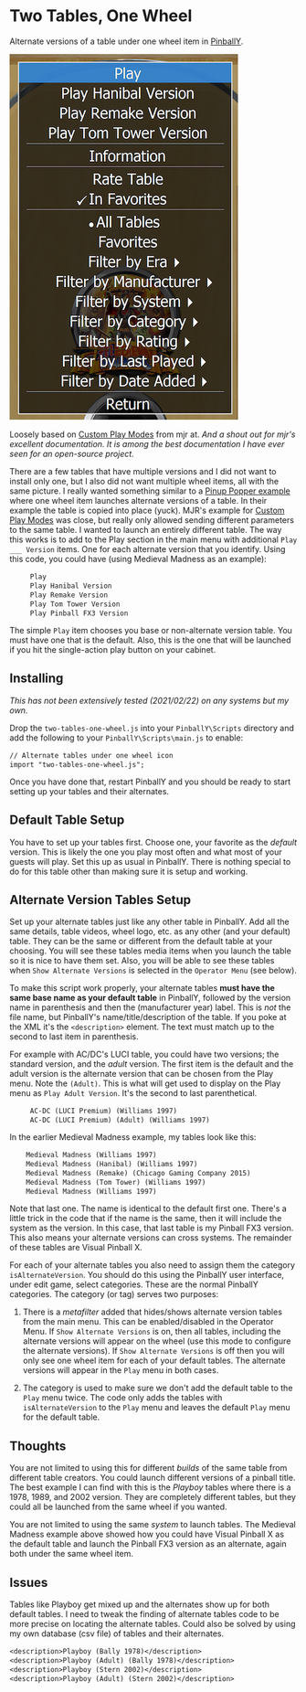 # Two Tables, One Wheel 
Alternate versions of a table under one wheel item in [PinballY](http://mjrnet.org/pinscape/PinballY.php).

![Example Play Menu](play-menu.png)

Loosely based on [Custom Play Modes](http://mjrnet.org/pinscape/downloads/PinballY/Help/CustomPlayModesExample.html) from mjr at. *And a shout out for mjr's excellent documentation. It is among the best documentation I have ever seen for an open-source project.*

There are a few tables that have multiple versions and I did not want to install only one, but I also did not want multiple wheel items, all with the same picture. I really wanted something similar to a [Pinup Popper example](https://www.nailbuster.com/wikipinup/doku.php?id=alt_mode) where one wheel item launches alternate versions of a table. In their example the table is copied into place (yuck). MJR's example for [Custom Play Modes](http://mjrnet.org/pinscape/downloads/PinballY/Help/CustomPlayModesExample.html) was close, but really only allowed sending different parameters to the same table. I wanted to launch an entirely different table. The way this works is to add to the Play section in the main menu with additional `Play ___ Version` items. One for each alternate version that you identify. Using this code, you could have (using Medieval Madness as an example):

```
     Play
     Play Hanibal Version
     Play Remake Version
     Play Tom Tower Version
     Play Pinball FX3 Version
```

The simple `Play` item chooses you base or non-alternate version table. You must have one that is the default. Also, this is the one that will be launched if you hit the single-action play button on your cabinet. 

## Installing

*This has not been extensively tested (2021/02/22) on any systems but my own.*

Drop the `two-tables-one-wheel.js` into your `PinballY\Scripts` directory and add the following to your `PinballY\Scripts\main.js` to enable:

```
// Alternate tables under one wheel icon
import "two-tables-one-wheel.js"; 
```

Once you have done that, restart PinballY and you should be ready to start setting up your tables and their alternates.

## Default Table Setup

You have to set up your tables first. Choose one, your favorite as the *default* version. This is likely the one you play most often and what most of your guests will play. Set this up as usual in PinballY. There is nothing special to do for this table other than making sure it is setup and working.

## Alternate Version Tables Setup

Set up your alternate tables just like any other table in PinballY. Add all the same details, table videos, wheel logo, etc. as any other (and your default) table. They can be the same or different from the default table at your choosing. You will see these tables media items when you launch the table so it is nice to have them set. Also, you will be able to see these tables when `Show Alternate Versions` is selected in the `Operator Menu` (see below).

To make this script work properly, your alternate tables **must have the same base name as your default table** in PinballY, followed by the version name in parenthesis and then the (manufacturer year) label. This is *not* the file name, but PinballY's name/title/description of the table. If you poke at the XML it's the `<description>` element. The text must match up to the second to last item in parenthesis.

For example with AC/DC's LUCI table, you could have two versions; the standard version, and the *adult* version. The first item is the default and the adult version is the alternate version that can be chosen from the Play menu. Note the `(Adult)`. This is what will get used to display on the Play menu as `Play Adult Version`. It's the second to last parenthetical.

```
     AC-DC (LUCI Premium) (Williams 1997)
     AC-DC (LUCI Premium) (Adult) (Williams 1997)
```

In the earlier Medieval Madness example, my tables look like this:

```
	Medieval Madness (Williams 1997)
	Medieval Madness (Hanibal) (Williams 1997)
	Medieval Madness (Remake) (Chicago Gaming Company 2015)
	Medieval Madness (Tom Tower) (Williams 1997)
	Medieval Madness (Williams 1997)
```

Note that last one. The name is identical to the default first one. There's a little trick in the code that if the name is the same, then it will include the system as the version. In this case, that last table is my Pinball FX3 version. This also means your alternate versions can cross systems. The remainder of these tables are Visual Pinball X.

For each of your alternate tables you also need to assign them the category `isAlternateVersion`. You should do this using the PinballY user interface, under edit game, select categories. These are the normal PinballY categories. The category (or tag) serves two purposes:

1. There is a *metafilter* added that hides/shows alternate version tables from the main menu. This can be enabled/disabled in the Operator Menu. If `Show Alternate Versions` is on, then all tables, including the alternate versions will appear on the wheel (use this mode to configure the alternate versions). If `Show Alternate Versions` is off then you will only see one wheel item for each of your default tables. The alternate versions will appear in the `Play` menu in both cases.

2. The category is used to make sure we don't add the default table to the `Play` menu twice. The code only adds the tables with `isAlternateVersion` to the `Play` menu and leaves the default `Play` menu for the default table.

## Thoughts

You are not limited to using this for different *builds* of the same table from different table creators. You could launch different versions of a pinball title. The best example I can find with this is the *Playboy* tables where there is a 1978, 1989, and 2002 version. They are completely different tables, but they could all be launched from the same wheel if you wanted.

You are not limited to using the same *system* to launch tables. The Medieval Madness example above showed how you could have Visual Pinball X as the default table and launch the Pinball FX3 version as an alternate, again both under the same wheel item.

## Issues

Tables like Playboy get mixed up and the alternates show up for both default tables. I need to tweak the finding of alternate tables code to be more precise on locating the alternate tables. Could also be solved by using my own database (csv file) of tables and their alternates.

```
<description>Playboy (Bally 1978)</description>
<description>Playboy (Adult) (Bally 1978)</description>
<description>Playboy (Stern 2002)</description>
<description>Playboy (Adult) (Stern 2002)</description>
```

